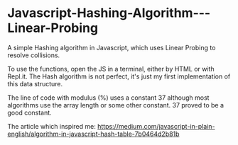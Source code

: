 # Javascript-Hashing-Algorithm---Linear-Probing
A simple Hashing algorithm in Javascript, which uses Linear Probing to resolve collisions.

To use the functions, open the JS in a terminal, either by HTML or with Repl.it.
The Hash algorithm is not perfect, it's just my first implementation of this data structure.  

The line of code with modulus (%) uses a constant 37 although most algorithms use the array length or some other constant.
37 proved to be a good constant.

The article which inspired me:
https://medium.com/javascript-in-plain-english/algorithm-in-javascript-hash-table-7b0464d2b81b
